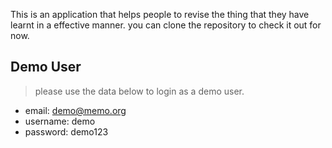 This is an application that helps people to revise the thing that they have learnt in a effective manner. you can clone the repository to check it out for now.


## Demo User
> please use the data below to login as a demo user.<br>
* email: demo@memo.org<br>
* username: demo<br>
* password: demo123<br>
